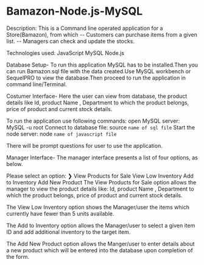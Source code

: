# Bamazon-Node.js-MySQL

Description:
This is a Command line operated application for a Store(Bamazon), from which 
-- Customers can purchase items from a given list.
-- Managers can check and update the stocks.

Technologies used:
JavaScript
MySQL
Node.js

Database Setup-
To run this application MySQL has to be installed.Then you can run Bamazon.sql file with the data created.Use MySQL workbench or SequelPRO to view the database.Then proceed to run the application in command line/Terminal.

Costumer Interface-
Here the user can view from database, the product details like Id, product Name , Department to which the product belongs, price of product and  current stock details.

To run the application use following commands:
open MySQL server: MySQL -u root
Connect to database file: source `name of sql file`
Start the node server: node `name of javascript file`

There will be prompt questions for user to use the application.

Manager Interface-
The manager interface presents a list of four options, as below.

 Please select an option: 
❯ View Products for Sale 
  View Low Inventory 
  Add to Inventory 
  Add New Product
The View Products for Sale option allows the manager to view the product details like:  Id, product Name , Department to which the product belongs, price of product and  current stock details.


The View Low Inventory option shows the Manager/user the items which currently have fewer than 5 units available.

The Add to Inventory option allows the Manager/user to select a given item ID and add additional inventory to the target item.

The Add New Product option allows the Manger/user to enter details about a new product which will be entered into the database upon completion of the form.




